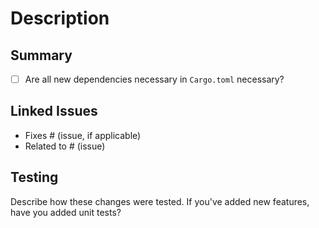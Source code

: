 # Description

## Summary

- [ ] Are all new dependencies necessary in `Cargo.toml` necessary?

## Linked Issues
- Fixes # (issue, if applicable)
- Related to # (issue)

## Testing
Describe how these changes were tested. If you've added new features, have you added unit tests?
